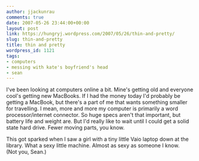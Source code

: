 ```yaml
---
author: jjackunrau
comments: true
date: 2007-05-26 23:44:00+00:00
layout: post
link: https://hungryj.wordpress.com/2007/05/26/thin-and-pretty/
slug: thin-and-pretty
title: thin and pretty
wordpress_id: 1121
tags:
- computers
- messing with kate's boyfriend's head
- sean
---
```


I've been looking at computers online a bit.  Mine's getting old and everyone cool's getting new MacBooks.  If I had the money today I'd probably be getting a MacBook, but there's a part of me that wants something smaller for travelling.  I mean, more and more my computer is primarily a word processor/internet connector.  So huge specs aren't that important, but battery life and weight are.  But I'd really like to wait until I could get a solid state hard drive.  Fewer moving parts, you know.  
  
This got sparked when I saw a girl with a tiny little Vaio laptop down at the library.  What a sexy little machine.  Almost as sexy as someone I know.  
(Not you, Sean.)
